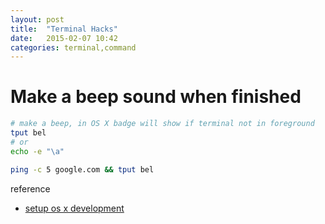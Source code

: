 ```yaml
---
layout: post
title:  "Terminal Hacks"
date:   2015-02-07 10:42
categories: terminal,command
---
```


# Make a beep sound when finished

```sh
# make a beep, in OS X badge will show if terminal not in foreground
tput bel
# or 
echo -e "\a"

ping -c 5 google.com && tput bel
```

reference

* [setup os x development](http://mattstauffer.co/blog/setting-up-a-new-os-x-development-machine-part-1-core-files-and-custom-shell)